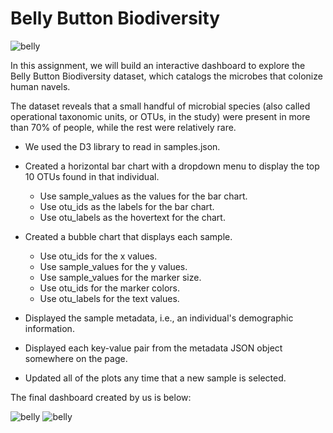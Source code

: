 # Belly Button Biodiversity

![belly](https://github.com/UoT-Bootcamp/Plot.ly-Challenge/blob/master/microbes-sem.jpg)

In this assignment, we will build an interactive dashboard to explore the Belly Button Biodiversity dataset, which catalogs the microbes that colonize human navels.

The dataset reveals that a small handful of microbial species (also called operational taxonomic units, or OTUs, in the study) were present in more than 70% of people, while the rest were relatively rare.


* We used the D3 library to read in samples.json.

* Created a horizontal bar chart with a dropdown menu to display the top 10 OTUs found in that individual.

  * Use sample_values as the values for the bar chart.
  * Use otu_ids as the labels for the bar chart.
  * Use otu_labels as the hovertext for the chart.
  
* Created a bubble chart that displays each sample.

  * Use otu_ids for the x values.
  * Use sample_values for the y values.
  * Use sample_values for the marker size.
  * Use otu_ids for the marker colors.
  * Use otu_labels for the text values.

* Displayed the sample metadata, i.e., an individual's demographic information.

* Displayed each key-value pair from the metadata JSON object somewhere on the page.

* Updated all of the plots any time that a new sample is selected.

The final dashboard created by us is below:

![belly](https://github.com/UoT-Bootcamp/Plot.ly-Challenge/blob/master/Screenshots/screenshot1.png)
![belly](https://github.com/UoT-Bootcamp/Plot.ly-Challenge/blob/master/Screenshots/screenshot2.png)
